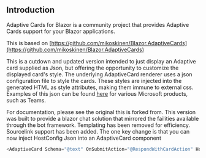 ## Introduction

Adaptive Cards for Blazor is a community project that provides Adaptive Cards support for your Blazor applications. 

This is based on [https://github.com/mikoskinen/Blazor.AdaptiveCards](https://github.com/mikoskinen/Blazor.AdaptiveCards)

This is a cutdown and updated version intended to just display an Adaptive card supplied as Json, but offering the opportunity to customize the displayed card's style.
The underlying AdaptiveCard renderer uses a json configuration file to style the cards. These styles are injected into the generated HTML as style attributes, making them immune to external css.
Examples of this json can be found [here](https://github.com/microsoft/AdaptiveCards/tree/master/samples/HostConfig) for various Microsoft products, such as Teams.

For documentation, please see the original this is forked from. This version was built to provide a blazor chat solution that mirrored the failities available through the bot framework.
Templating has been removed for efficiency. Sourcelink support has been added.
The one key change is that you can now inject HostConfig Json into an AdaptiveCard component

```csharp
<AdaptiveCard Schema="@text" OnSubmitAction="@RespondWithCardAction" HostConfig="@config"></AdaptiveCard>
```


